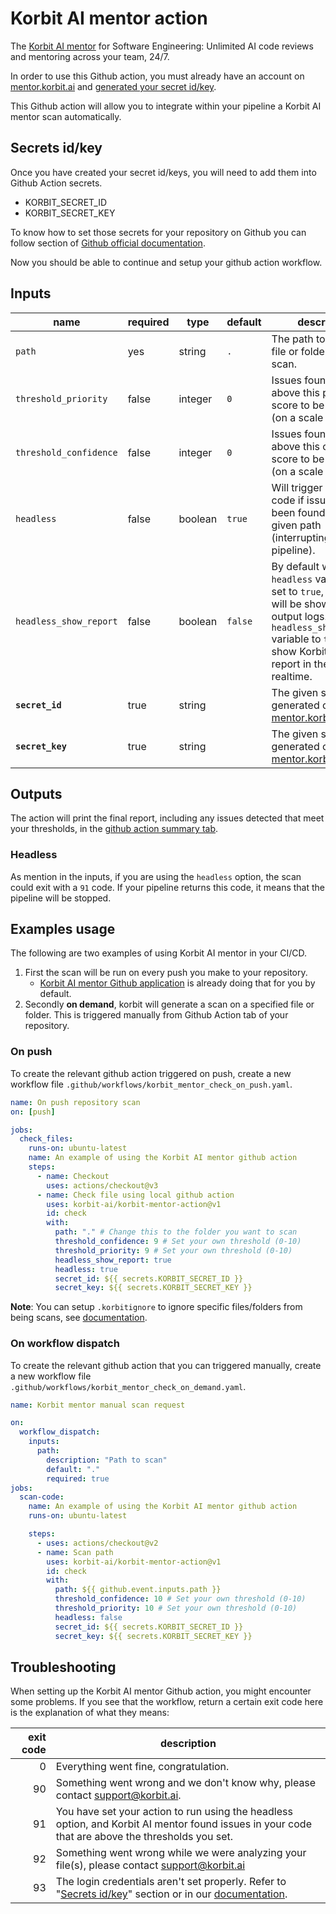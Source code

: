 # Korbit AI mentor action

The [Korbit AI mentor](https://korbit.ai) for Software Engineering: Unlimited AI code reviews and mentoring across your team, 24/7.

In order to use this Github action, you must already have an account on [mentor.korbit.ai](https://mentor.korbit.ai) and [generated your secret id/key](https://docs.korbit.ai/#/cli/cli_authentication).

This Github action will allow you to integrate within your pipeline a Korbit AI mentor scan automatically.

## Secrets id/key

Once you have created your secret id/keys, you will need to add them into Github Action secrets.

- KORBIT_SECRET_ID
- KORBIT_SECRET_KEY

To know how to set those secrets for your repository on Github you can follow section of [Github official documentation](https://docs.github.com/en/actions/security-guides/encrypted-secrets).

Now you should be able to continue and setup your github action workflow.

## Inputs

| name                   | required | type    | default | description                                                                                                                                                                                                  |
| ---------------------- | -------- | ------- | ------- | ------------------------------------------------------------------------------------------------------------------------------------------------------------------------------------------------------------ |
| `path`                 | yes      | string  | `.`     | The path to the local file or folder to be scan.                                                                                                                                                             |
| `threshold_priority`   | false    | integer | `0`     | Issues found must be above this priority score to be presented (on a scale of 0-10).                                                                                                                         |
| `threshold_confidence` | false    | integer | `0`     | Issues found must be above this confidence score to be presented (on a scale of 0-10).                                                                                                                       |
| `headless`             | false    | boolean | `true`  | Will trigger an exit code if issues have been found on the given path (interrupting the pipeline).                                                                                                           |
| `headless_show_report` | false    | boolean | `false` | By default when the `headless` variable is set to `true`, nothing will be shown in the output logs. Setting `headless_show_report` variable to `true` will show Korbit scan report in the logs, in realtime. |
| **`secret_id`**        | true     | string  |         | The given secret id generated on [mentor.korbit.ai/profile](https://mentor.korbit.ai/profile)                                                                                                                |
| **`secret_key`**       | true     | string  |         | The given secret key generated on [mentor.korbit.ai/profile](https://mentor.korbit.ai/profile)                                                                                                               |

## Outputs

The action will print the final report, including any issues detected that meet your thresholds, in the [github action summary tab](https://docs.github.com/en/actions/using-workflows/workflow-commands-for-github-actions#example-of-adding-a-job-summary).

### Headless

As mention in the inputs, if you are using the `headless` option, the scan could exit with a `91` code. If your pipeline returns this code, it means that the pipeline will be stopped.

## Examples usage

The following are two examples of using Korbit AI mentor in your CI/CD.

1. First the scan will be run on every push you make to your repository.
   - [Korbit AI mentor Github application](https://github.com/apps/korbit-ai-mentor) is already doing that for you by default.
1. Secondly **on demand**, korbit will generate a scan on a specified file or folder. This is triggered manually from Github Action tab of your repository.

### On push

To create the relevant github action triggered on push, create a new workflow file `.github/workflows/korbit_mentor_check_on_push.yaml`.

```yml
name: On push repository scan
on: [push]

jobs:
  check_files:
    runs-on: ubuntu-latest
    name: An example of using the Korbit AI mentor github action
    steps:
      - name: Checkout
        uses: actions/checkout@v3
      - name: Check file using local github action
        uses: korbit-ai/korbit-mentor-action@v1
        id: check
        with:
          path: "." # Change this to the folder you want to scan
          threshold_confidence: 9 # Set your own threshold (0-10)
          threshold_priority: 9 # Set your own threshold (0-10)
          headless_show_report: true
          headless: true
          secret_id: ${{ secrets.KORBIT_SECRET_ID }}
          secret_key: ${{ secrets.KORBIT_SECRET_KEY }}
```

**Note**: You can setup `.korbitignore` to ignore specific files/folders from being scans, see [documentation](https://docs.korbit.ai/#/code_scans/ignore_files).

### On workflow dispatch

To create the relevant github action that you can triggered manually, create a new workflow file `.github/workflows/korbit_mentor_check_on_demand.yaml`.

```yaml
name: Korbit mentor manual scan request

on:
  workflow_dispatch:
    inputs:
      path:
        description: "Path to scan"
        default: "."
        required: true
jobs:
  scan-code:
    name: An example of using the Korbit AI mentor github action
    runs-on: ubuntu-latest

    steps:
      - uses: actions/checkout@v2
      - name: Scan path
        uses: korbit-ai/korbit-mentor-action@v1
        id: check
        with:
          path: ${{ github.event.inputs.path }}
          threshold_confidence: 10 # Set your own threshold (0-10)
          threshold_priority: 10 # Set your own threshold (0-10)
          headless: false
          secret_id: ${{ secrets.KORBIT_SECRET_ID }}
          secret_key: ${{ secrets.KORBIT_SECRET_KEY }}
```

## Troubleshooting

When setting up the Korbit AI mentor Github action, you might encounter some problems. If you see that the workflow, return a certain exit code here is the explanation of what they means:

| exit code | description                                                                                                                                                                |
| --------: | -------------------------------------------------------------------------------------------------------------------------------------------------------------------------- |
|         0 | Everything went fine, congratulation.                                                                                                                                      |
|        90 | Something went wrong and we don't know why, please contact [support@korbit.ai](mailto:support@korbit.ai).                                                                  |
|        91 | You have set your action to run using the headless option, and Korbit AI mentor found issues in your code that are above the thresholds you set.                           |
|        92 | Something went wrong while we were analyzing your file(s), please contact [support@korbit.ai](mailto:support@korbit.ai)                                                    |
|        93 | The login credentials aren't set properly. Refer to "[Secrets id/key](#secrets-idkey)" section or in our [documentation](https://docs.korbit.ai/#/cli/cli_authentication). |
